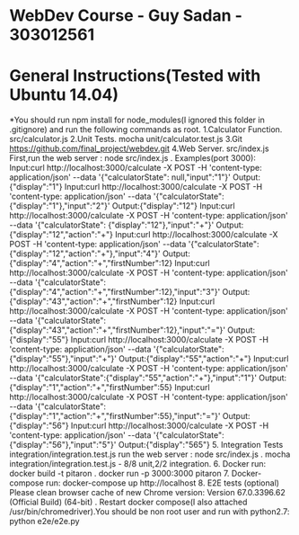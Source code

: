 # WebDev Course - Guy Sadan - 303012561
# General Instructions(Tested with Ubuntu 14.04)
*You should run npm install for node_modules(I ignored this folder in .gitignore) and run the following commands as root.
1.Calculator Function.
src/calculator.js
2.Unit Tests.
mocha unit/calculator.test.js
3.Git 
https://github.com/final_project/webdev.git
4.Web Server.
src/index.js
First,run the web server : node src/index.js .
Examples(port 3000):
Input:curl http://localhost:3000/calculate -X POST -H 'content-type: application/json' --data '{"calculatorState": null,"input":"1"}'
Output:{"display":"1"}
Input:curl http://localhost:3000/calculate -X POST -H 'content-type: application/json' --data '{"calculatorState": {"display":"1"},"input":"2"}'
Output:{"display":"12"}
Input:curl http://localhost:3000/calculate -X POST -H 'content-type: application/json' --data '{"calculatorState": {"display":"12"},"input":"+"}'
Output:{"display":"12","action":"+"}
Input:curl http://localhost:3000/calculate -X POST -H 'content-type: application/json' --data '{"calculatorState": {"display":"12","action":"+"},"input":"4"}'
Output:{"display":"4","action":"+","firstNumber":12}
Input:curl http://localhost:3000/calculate -X POST -H 'content-type: application/json' --data '{"calculatorState":{"display":"4","action":"+","firstNumber":12},"input":"3"}'
Output:{"display":"43","action":"+","firstNumber":12}
Input:curl http://localhost:3000/calculate -X POST -H 'content-type: application/json' --data '{"calculatorState":{"display":"43","action":"+","firstNumber":12},"input":"="}'
Output:{"display":"55"}
Input:curl http://localhost:3000/calculate -X POST -H 'content-type: application/json' --data '{"calculatorState":{"display":"55"},"input":"+"}'
Output:{"display":"55","action":"+"}
Input:curl http://localhost:3000/calculate -X POST -H 'content-type: application/json' --data '{"calculatorState":{"display":"55","action":"+"},"input":"1"}'
Output:{"display":"1","action":"+","firstNumber":55}
Input:curl http://localhost:3000/calculate -X POST -H 'content-type: application/json' --data '{"calculatorState":{"display":"1","action":"+","firstNumber":55},"input":"="}'
Output:{"display":"56"}
Input:curl http://localhost:3000/calculate -X POST -H 'content-type: application/json' --data '{"calculatorState":{"display":"56"},"input":"5"}'
Output:{"display":"565"} 
5. Integration Tests
integration/integration.test.js
run the web server : node src/index.js .
mocha integration/integration.test.js - 8/8 unit,2/2 integration.
6. Docker
run: docker build -t pitaron .
docker run -p 3000:3000 pitaron
7. Docker-compose
run: docker-compose up
http://localhost
8. E2E tests (optional)
Please clean browser cache of new Chrome version: Version 67.0.3396.62 (Official Build) (64-bit) .
Restart docker compose(I also attached /usr/bin/chromedriver).You should be non root user and run with python2.7: 
python e2e/e2e.py


